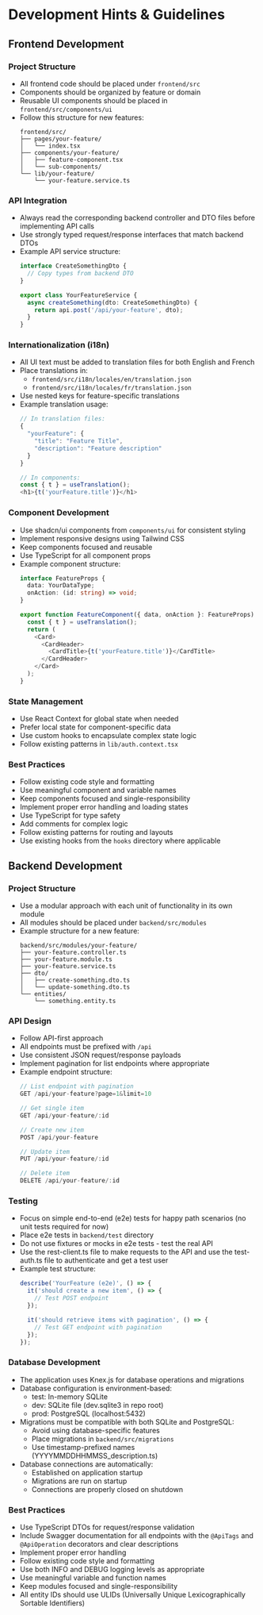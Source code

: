 # Development Hints & Guidelines

## Frontend Development

### Project Structure
- All frontend code should be placed under `frontend/src`
- Components should be organized by feature or domain
- Reusable UI components should be placed in `frontend/src/components/ui`
- Follow this structure for new features:
  ```
  frontend/src/
  ├── pages/your-feature/
  │   └── index.tsx
  ├── components/your-feature/
  │   ├── feature-component.tsx
  │   └── sub-components/
  └── lib/your-feature/
      └── your-feature.service.ts
  ```

### API Integration
- Always read the corresponding backend controller and DTO files before implementing API calls
- Use strongly typed request/response interfaces that match backend DTOs
- Example API service structure:
  ```typescript
  interface CreateSomethingDto {
    // Copy types from backend DTO
  }

  export class YourFeatureService {
    async createSomething(dto: CreateSomethingDto) {
      return api.post('/api/your-feature', dto);
    }
  }
  ```

### Internationalization (i18n)
- All UI text must be added to translation files for both English and French
- Place translations in:
  - `frontend/src/i18n/locales/en/translation.json`
  - `frontend/src/i18n/locales/fr/translation.json`
- Use nested keys for feature-specific translations
- Example translation usage:
  ```typescript
  // In translation files:
  {
    "yourFeature": {
      "title": "Feature Title",
      "description": "Feature description"
    }
  }

  // In components:
  const { t } = useTranslation();
  <h1>{t('yourFeature.title')}</h1>
  ```

### Component Development
- Use shadcn/ui components from `components/ui` for consistent styling
- Implement responsive designs using Tailwind CSS
- Keep components focused and reusable
- Use TypeScript for all component props
- Example component structure:
  ```typescript
  interface FeatureProps {
    data: YourDataType;
    onAction: (id: string) => void;
  }

  export function FeatureComponent({ data, onAction }: FeatureProps) {
    const { t } = useTranslation();
    return (
      <Card>
        <CardHeader>
          <CardTitle>{t('yourFeature.title')}</CardTitle>
        </CardHeader>
      </Card>
    );
  }
  ```

### State Management
- Use React Context for global state when needed
- Prefer local state for component-specific data
- Use custom hooks to encapsulate complex state logic
- Follow existing patterns in `lib/auth.context.tsx`

### Best Practices
- Follow existing code style and formatting
- Use meaningful component and variable names
- Keep components focused and single-responsibility
- Implement proper error handling and loading states
- Use TypeScript for type safety
- Add comments for complex logic
- Follow existing patterns for routing and layouts
- Use existing hooks from the `hooks` directory where applicable

## Backend Development

### Project Structure
- Use a modular approach with each unit of functionality in its own module
- All modules should be placed under `backend/src/modules`
- Example structure for a new feature:
  ```
  backend/src/modules/your-feature/
  ├── your-feature.controller.ts
  ├── your-feature.module.ts
  ├── your-feature.service.ts
  ├── dto/
  │   ├── create-something.dto.ts
  │   └── update-something.dto.ts
  └── entities/
      └── something.entity.ts
  ```

### API Design
- Follow API-first approach
- All endpoints must be prefixed with `/api`
- Use consistent JSON request/response payloads
- Implement pagination for list endpoints where appropriate
- Example endpoint structure:
  ```typescript
  // List endpoint with pagination
  GET /api/your-feature?page=1&limit=10
  
  // Get single item
  GET /api/your-feature/:id
  
  // Create new item
  POST /api/your-feature
  
  // Update item
  PUT /api/your-feature/:id
  
  // Delete item
  DELETE /api/your-feature/:id
  ```

### Testing
- Focus on simple end-to-end (e2e) tests for happy path scenarios (no unit tests required for now)
- Place e2e tests in `backend/test` directory
- Do not use fixtures or mocks in e2e tests - test the real API
- Use the rest-client.ts file to make requests to the API and use the test-auth.ts file to authenticate and get a test user
- Example test structure:
  ```typescript
  describe('YourFeature (e2e)', () => {
    it('should create a new item', () => {
      // Test POST endpoint
    });

    it('should retrieve items with pagination', () => {
      // Test GET endpoint with pagination
    });
  });
  ```

### Database Development
- The application uses Knex.js for database operations and migrations
- Database configuration is environment-based:
  - test: In-memory SQLite
  - dev: SQLite file (dev.sqlite3 in repo root)
  - prod: PostgreSQL (localhost:5432)
- Migrations must be compatible with both SQLite and PostgreSQL:
  - Avoid using database-specific features
  - Place migrations in `backend/src/migrations`
  - Use timestamp-prefixed names (YYYYMMDDHHMMSS_description.ts)
- Database connections are automatically:
  - Established on application startup
  - Migrations are run on startup
  - Connections are properly closed on shutdown

### Best Practices
- Use TypeScript DTOs for request/response validation
- Include Swagger documentation for all endpoints with the `@ApiTags` and `@ApiOperation` decorators and clear descriptions
- Implement proper error handling
- Follow existing code style and formatting
- Use both INFO and DEBUG logging levels as appropriate
- Use meaningful variable and function names
- Keep modules focused and single-responsibility
- All entity IDs should use ULIDs (Universally Unique Lexicographically Sortable Identifiers)
